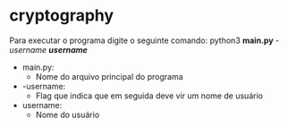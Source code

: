 # cryptography

Para executar o programa digite o seguinte comando: python3 **main.py** *-username* ***username***

- main.py: 
  - Nome do arquivo principal do programa
- -username: 
  - Flag que indica que em seguida deve vir um nome de usuário
- username: 
  - Nome do usuário
